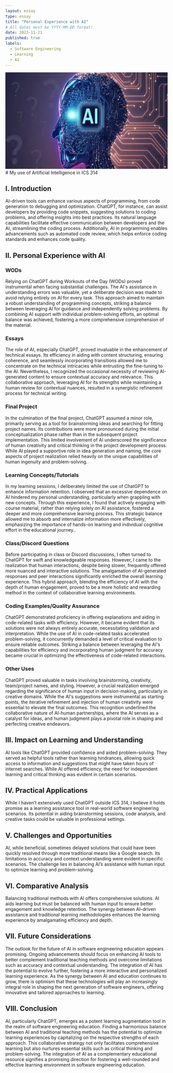 ```yaml
---
layout: essay
type: essay
title: "Personal Experience with AI"
# All dates must be YYYY-MM-DD format!
date: 2023-11-21
published: true
labels:
  - Software Engineering
  - Learning
  - AI
---
```


<img height = "300px" class="rounded float-start pe-4" src="../img/AI.jpg">
# My use of Artificial Intelligence in ICS 314

## I. Introduction
AI-driven tools can enhance various aspects of programming, from code generation to debugging and optimization. ChatGPT, for instance, can assist developers by providing code snippets, suggesting solutions to coding problems, and offering insights into best practices. Its natural language capabilities facilitate effective communication between developers and the AI, streamlining the coding process. Additionally, AI in programming enables advancements such as automated code review, which helps enforce coding standards and enhances code quality. 
## II. Personal Experience with AI
### WODs
Relying on ChatGPT during Workouts of the Day (WODs) proved instrumental when facing substantial challenges. The AI's assistance in understanding errors was valuable, yet a deliberate decision was made to avoid relying entirely on AI for every task. This approach aimed to maintain a robust understanding of programming concepts, striking a balance between leveraging AI for guidance and independently solving problems. By combining AI support with individual problem-solving efforts, an optimal balance was achieved, fostering a more comprehensive comprehension of the material.
### Essays
The role of AI, especially ChatGPT, proved invaluable in the enhancement of technical essays. Its efficiency in aiding with content structuring, ensuring coherence, and seamlessly incorporating transitions allowed me to concentrate on the technical intricacies while entrusting the fine-tuning to the AI. Nevertheless, I recognized the occasional necessity of reviewing AI-generated content to ensure contextual accuracy and relevance. This collaborative approach, leveraging AI for its strengths while maintaining a human review for contextual nuances, resulted in a synergistic refinement process for technical writing.
### Final Project
In the culmination of the final project, ChatGPT assumed a minor role, primarily serving as a tool for brainstorming ideas and searching for fitting project names. Its contributions were more pronounced during the initial conceptualization phase rather than in the subsequent project implementation. This limited involvement of AI underscored the significance of human creativity and critical thinking in the project development process. While AI played a supportive role in idea generation and naming, the core aspects of project realization relied heavily on the unique capabilities of human ingenuity and problem-solving.
### Learning Concepts/Tutorials
In my learning sessions, I deliberately limited the use of ChatGPT to enhance information retention. I observed that an excessive dependence on AI hindered my personal understanding, particularly when grappling with new concepts. Through this experience, I found that actively engaging with course material, rather than relying solely on AI assistance, fostered a deeper and more comprehensive learning process. This strategic balance allowed me to absorb and internalize information more effectively, emphasizing the importance of hands-on learning and individual cognitive effort in the educational journey..
### Class/Discord Questions
Before participating in class or Discord discussions, I often turned to ChatGPT for swift and knowledgeable responses. However, I came to the realization that human interactions, despite being slower, frequently offered more nuanced and interactive solutions. The amalgamation of AI-generated responses and peer interactions significantly enriched the overall learning experience. This hybrid approach, blending the efficiency of AI with the depth of human engagement, proved to be a more holistic and rewarding method in the context of collaborative learning environments.
### Coding Examples/Quality Assurance
ChatGPT demonstrated proficiency in offering explanations and aiding in code-related tasks with efficiency. However, it became evident that its solutions were not always entirely accurate, necessitating validation and interpretation. While the use of AI in code-related tasks accelerated problem-solving, it concurrently demanded a level of critical evaluation to ensure reliable outcomes. Striking a balance between leveraging the AI's capabilities for efficiency and incorporating human judgment for accuracy became crucial in optimizing the effectiveness of code-related interactions.
### Other Uses
ChatGPT proved valuable in tasks involving brainstorming, creativity, team/project names, and styling. However, a crucial realization emerged regarding the significance of human input in decision-making, particularly in creative domains. While the AI's suggestions were instrumental as starting points, the iterative refinement and injection of human creativity were essential to elevate the final outcomes. This recognition underlined the collaborative nature of AI-human partnerships, where the AI serves as a catalyst for ideas, and human judgment plays a pivotal role in shaping and perfecting creative endeavors.
## III. Impact on Learning and Understanding
AI tools like ChatGPT provided confidence and aided problem-solving. They served as helpful tools rather than learning hindrances, allowing quick access to information and suggestions that might have taken hours of internet searches. While AI offered efficiency, the need for independent learning and critical thinking was evident in certain scenarios.
## IV. Practical Applications
While I haven’t extensively used ChatGPT outside ICS 314, I believe it holds promise as a learning assistance tool in real-world software engineering scenarios. Its potential in aiding brainstorming sessions, code analysis, and creative tasks could be valuable in professional settings.
## V. Challenges and Opportunities
AI, while beneficial, sometimes delayed solutions that could have been quickly resolved through more traditional means like a Google search. Its limitations in accuracy and context understanding were evident in specific scenarios. The challenge lies in balancing AI’s assistance with human input to optimize learning and problem-solving.
## VI. Comparative Analysis
Balancing traditional methods with AI offers comprehensive solutions. AI aids learning but must be balanced with human input to ensure better engagement and knowledge retention. The synergy between AI-driven assistance and traditional learning methodologies enhances the learning experience by amalgamating efficiency and depth.
## VII. Future Considerations
The outlook for the future of AI in software engineering education appears promising. Ongoing advancements should focus on enhancing AI tools to better complement traditional teaching methods and overcome limitations such as accuracy and contextual understanding. The integration of AI has the potential to evolve further, fostering a more interactive and personalized learning experience. As the synergy between AI and education continues to grow, there is optimism that these technologies will play an increasingly integral role in shaping the next generation of software engineers, offering innovative and tailored approaches to learning.
## VIII. Conclusion
AI, particularly ChatGPT, emerges as a potent learning augmentation tool in the realm of software engineering education. Finding a harmonious balance between AI and traditional teaching methods has the potential to optimize learning experiences by capitalizing on the respective strengths of each approach. This collaborative strategy not only facilitates comprehensive learning but also nurtures essential skills such as critical thinking and problem-solving. The integration of AI as a complementary educational resource signifies a promising direction for fostering a well-rounded and effective learning environment in software engineering education.
